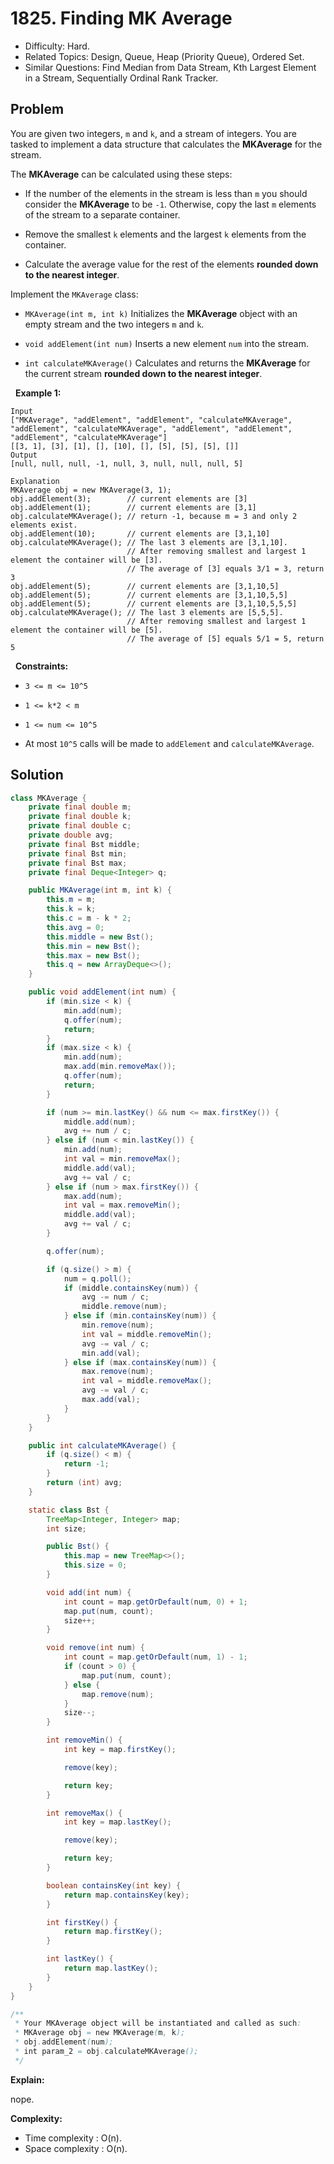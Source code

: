 # 1825. Finding MK Average

- Difficulty: Hard.
- Related Topics: Design, Queue, Heap (Priority Queue), Ordered Set.
- Similar Questions: Find Median from Data Stream, Kth Largest Element in a Stream, Sequentially Ordinal Rank Tracker.

## Problem

You are given two integers, ```m``` and ```k```, and a stream of integers. You are tasked to implement a data structure that calculates the **MKAverage** for the stream.

The **MKAverage** can be calculated using these steps:


	
- If the number of the elements in the stream is less than ```m``` you should consider the **MKAverage** to be ```-1```. Otherwise, copy the last ```m``` elements of the stream to a separate container.
	
- Remove the smallest ```k``` elements and the largest ```k``` elements from the container.
	
- Calculate the average value for the rest of the elements **rounded down to the nearest integer**.


Implement the ```MKAverage``` class:


	
- ```MKAverage(int m, int k)``` Initializes the **MKAverage** object with an empty stream and the two integers ```m``` and ```k```.
	
- ```void addElement(int num)``` Inserts a new element ```num``` into the stream.
	
- ```int calculateMKAverage()``` Calculates and returns the **MKAverage** for the current stream **rounded down to the nearest integer**.


 
**Example 1:**

```
Input
["MKAverage", "addElement", "addElement", "calculateMKAverage", "addElement", "calculateMKAverage", "addElement", "addElement", "addElement", "calculateMKAverage"]
[[3, 1], [3], [1], [], [10], [], [5], [5], [5], []]
Output
[null, null, null, -1, null, 3, null, null, null, 5]

Explanation
MKAverage obj = new MKAverage(3, 1); 
obj.addElement(3);        // current elements are [3]
obj.addElement(1);        // current elements are [3,1]
obj.calculateMKAverage(); // return -1, because m = 3 and only 2 elements exist.
obj.addElement(10);       // current elements are [3,1,10]
obj.calculateMKAverage(); // The last 3 elements are [3,1,10].
                          // After removing smallest and largest 1 element the container will be [3].
                          // The average of [3] equals 3/1 = 3, return 3
obj.addElement(5);        // current elements are [3,1,10,5]
obj.addElement(5);        // current elements are [3,1,10,5,5]
obj.addElement(5);        // current elements are [3,1,10,5,5,5]
obj.calculateMKAverage(); // The last 3 elements are [5,5,5].
                          // After removing smallest and largest 1 element the container will be [5].
                          // The average of [5] equals 5/1 = 5, return 5
```

 
**Constraints:**


	
- ```3 <= m <= 10^5```
	
- ```1 <= k*2 < m```
	
- ```1 <= num <= 10^5```
	
- At most ```10^5``` calls will be made to ```addElement``` and ```calculateMKAverage```.



## Solution

```java
class MKAverage {
    private final double m;
    private final double k;
    private final double c;
    private double avg;
    private final Bst middle;
    private final Bst min;
    private final Bst max;
    private final Deque<Integer> q;

    public MKAverage(int m, int k) {
        this.m = m;
        this.k = k;
        this.c = m - k * 2;
        this.avg = 0;
        this.middle = new Bst();
        this.min = new Bst();
        this.max = new Bst();
        this.q = new ArrayDeque<>();
    }

    public void addElement(int num) {
        if (min.size < k) {
            min.add(num);
            q.offer(num);
            return;
        }
        if (max.size < k) {
            min.add(num);
            max.add(min.removeMax());
            q.offer(num);
            return;
        }

        if (num >= min.lastKey() && num <= max.firstKey()) {
            middle.add(num);
            avg += num / c;
        } else if (num < min.lastKey()) {
            min.add(num);
            int val = min.removeMax();
            middle.add(val);
            avg += val / c;
        } else if (num > max.firstKey()) {
            max.add(num);
            int val = max.removeMin();
            middle.add(val);
            avg += val / c;
        }

        q.offer(num);

        if (q.size() > m) {
            num = q.poll();
            if (middle.containsKey(num)) {
                avg -= num / c;
                middle.remove(num);
            } else if (min.containsKey(num)) {
                min.remove(num);
                int val = middle.removeMin();
                avg -= val / c;
                min.add(val);
            } else if (max.containsKey(num)) {
                max.remove(num);
                int val = middle.removeMax();
                avg -= val / c;
                max.add(val);
            }
        }
    }

    public int calculateMKAverage() {
        if (q.size() < m) {
            return -1;
        }
        return (int) avg;
    }

    static class Bst {
        TreeMap<Integer, Integer> map;
        int size;

        public Bst() {
            this.map = new TreeMap<>();
            this.size = 0;
        }

        void add(int num) {
            int count = map.getOrDefault(num, 0) + 1;
            map.put(num, count);
            size++;
        }

        void remove(int num) {
            int count = map.getOrDefault(num, 1) - 1;
            if (count > 0) {
                map.put(num, count);
            } else {
                map.remove(num);
            }
            size--;
        }

        int removeMin() {
            int key = map.firstKey();

            remove(key);

            return key;
        }

        int removeMax() {
            int key = map.lastKey();

            remove(key);

            return key;
        }

        boolean containsKey(int key) {
            return map.containsKey(key);
        }

        int firstKey() {
            return map.firstKey();
        }

        int lastKey() {
            return map.lastKey();
        }
    }
}

/**
 * Your MKAverage object will be instantiated and called as such:
 * MKAverage obj = new MKAverage(m, k);
 * obj.addElement(num);
 * int param_2 = obj.calculateMKAverage();
 */
```

**Explain:**

nope.

**Complexity:**

* Time complexity : O(n).
* Space complexity : O(n).
